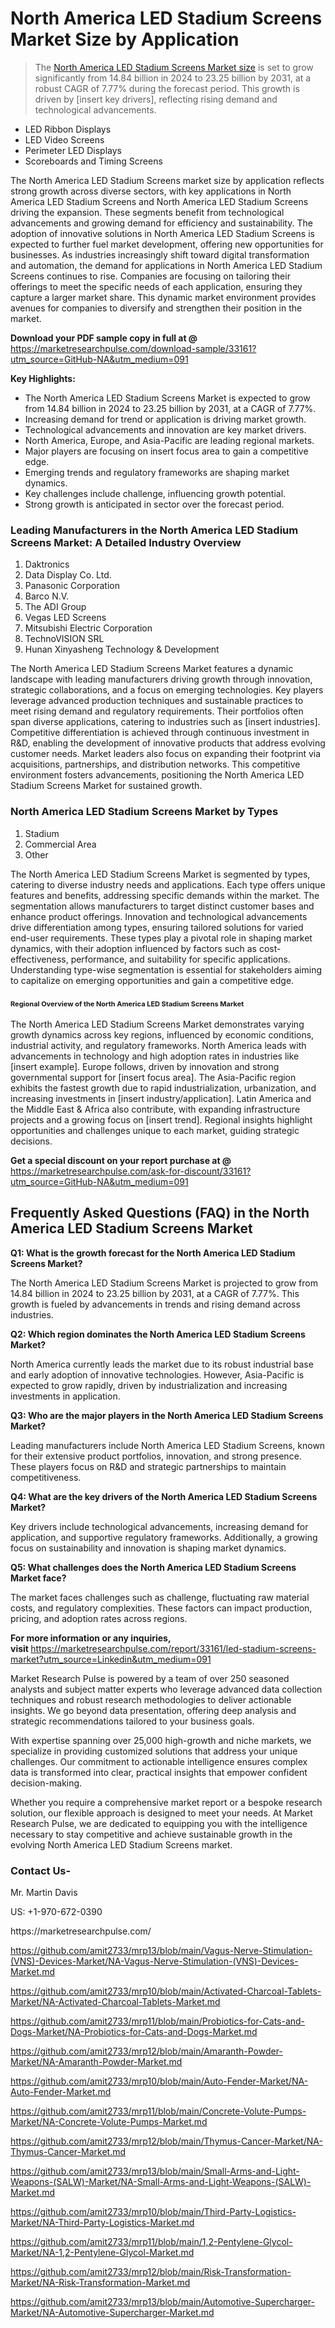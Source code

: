 <h1>North America LED Stadium Screens Market&nbsp;Size by Application</h1><blockquote><p>The <a href="https://marketresearchpulse.com/download-sample/33161?utm_source=GitHub-NA&amp;utm_medium=091">North America LED Stadium Screens Market size</a> is set to grow significantly from 14.84 billion in 2024 to 23.25 billion by 2031, at a robust CAGR of 7.77% during the forecast period. This growth is driven by [insert key drivers], reflecting rising demand and technological advancements.</p></blockquote><ul><li>LED Ribbon Displays <li> LED Video Screens <li> Perimeter LED Displays <li> Scoreboards and Timing Screens</li></ul><p>The North America LED Stadium Screens market size by application reflects strong growth across diverse sectors, with key applications in North America LED Stadium Screens and North America LED Stadium Screens driving the expansion. These segments benefit from technological advancements and growing demand for efficiency and sustainability. The adoption of innovative solutions in North America LED Stadium Screens is expected to further fuel market development, offering new opportunities for businesses. As industries increasingly shift toward digital transformation and automation, the demand for applications in North America LED Stadium Screens continues to rise. Companies are focusing on tailoring their offerings to meet the specific needs of each application, ensuring they capture a larger market share. This dynamic market environment provides avenues for companies to diversify and strengthen their position in the market.</p><p><strong>Download your PDF sample copy in full at @ </strong><a href="https://marketresearchpulse.com/download-sample/33161?utm_source=GitHub-NA&amp;utm_medium=091">https://marketresearchpulse.com/download-sample/33161?utm_source=GitHub-NA&amp;utm_medium=091</a></p><p><strong>Key Highlights: </strong></p><ul><li>The North America LED Stadium Screens Market is expected to grow from 14.84 billion in 2024 to 23.25 billion by 2031, at a CAGR of 7.77%.</li><li>Increasing demand for trend or application is driving market growth.</li><li>Technological advancements and innovation are key market drivers.</li><li>North America, Europe, and Asia-Pacific are leading regional markets.</li><li>Major players are focusing on insert focus area to gain a competitive edge.</li><li>Emerging trends and regulatory frameworks are shaping market dynamics.</li><li>Key challenges include challenge, influencing growth potential.</li><li>Strong growth is anticipated in sector over the forecast period.</li></ul><h3>Leading Manufacturers in the North America LED Stadium Screens Market: A Detailed Industry Overview</h3><ol><li>Daktronics</li><li>Data Display Co. Ltd.</li><li>Panasonic Corporation</li><li>Barco N.V.</li><li>The ADI Group</li><li>Vegas LED Screens</li><li>Mitsubishi Electric Corporation</li><li>TechnoVISION SRL</li><li>Hunan Xinyasheng Technology & Development</li></ol><div class="flex max-w-full flex-col flex-grow"><div class="min-h-8 text-message flex w-full flex-col items-end gap-2 whitespace-normal break-words [.text-message+&amp;]:mt-5" dir="auto" data-message-author-role="assistant" data-message-id="fd8432e4-4910-450d-b182-61b7bfb0a01f" data-message-model-slug="gpt-4o"><div class="flex w-full flex-col gap-1 empty:hidden first:pt-[3px]"><div class="markdown prose w-full break-words dark:prose-invert light"><p>The North America LED Stadium Screens Market features a dynamic landscape with leading manufacturers driving growth through innovation, strategic collaborations, and a focus on emerging technologies. Key players leverage advanced production techniques and sustainable practices to meet rising demand and regulatory requirements. Their portfolios often span diverse applications, catering to industries such as [insert industries]. Competitive differentiation is achieved through continuous investment in R&amp;D, enabling the development of innovative products that address evolving customer needs. Market leaders also focus on expanding their footprint via acquisitions, partnerships, and distribution networks. This competitive environment fosters advancements, positioning the North America LED Stadium Screens Market for sustained growth.</p></div></div></div></div><h3>North America LED Stadium Screens Market by Types</h3><ol><li>Stadium <li> Commercial Area <li> Other</li></ol><div class="flex max-w-full flex-col flex-grow"><div class="min-h-8 text-message flex w-full flex-col items-end gap-2 whitespace-normal break-words [.text-message+&amp;]:mt-5" dir="auto" data-message-author-role="assistant" data-message-id="084470be-0bb7-4664-bddf-5156b4f41249" data-message-model-slug="gpt-4o-mini"><div class="flex w-full flex-col gap-1 empty:hidden first:pt-[3px]"><div class="markdown prose w-full break-words dark:prose-invert light"><p>The North America LED Stadium Screens Market is segmented by types, catering to diverse industry needs and applications. Each type offers unique features and benefits, addressing specific demands within the market. The segmentation allows manufacturers to target distinct customer bases and enhance product offerings. Innovation and technological advancements drive differentiation among types, ensuring tailored solutions for varied end-user requirements. These types play a pivotal role in shaping market dynamics, with their adoption influenced by factors such as cost-effectiveness, performance, and suitability for specific applications. Understanding type-wise segmentation is essential for stakeholders aiming to capitalize on emerging opportunities and gain a competitive edge.</p></div></div></div></div><h3><span style="font-size: 11px;">Regional Overview of the North America LED Stadium Screens Market</span></h3><div class="flex max-w-full flex-col flex-grow"><div class="min-h-8 text-message flex w-full flex-col items-end gap-2 whitespace-normal break-words [.text-message+&amp;]:mt-5" dir="auto" data-message-author-role="assistant" data-message-id="e9038762-ce64-4e30-91c9-9bd413514231" data-message-model-slug="gpt-4o-mini"><div class="flex w-full flex-col gap-1 empty:hidden first:pt-[3px]"><div class="markdown prose w-full break-words dark:prose-invert light"><p>The North America LED Stadium Screens Market demonstrates varying growth dynamics across key regions, influenced by economic conditions, industrial activity, and regulatory frameworks. North America leads with advancements in technology and high adoption rates in industries like [insert example]. Europe follows, driven by innovation and strong governmental support for [insert focus area]. The Asia-Pacific region exhibits the fastest growth due to rapid industrialization, urbanization, and increasing investments in [insert industry/application]. Latin America and the Middle East &amp; Africa also contribute, with expanding infrastructure projects and a growing focus on [insert trend]. Regional insights highlight opportunities and challenges unique to each market, guiding strategic decisions.</p></div></div></div></div><p><strong>Get a special discount on your report purchase at @ </strong><a href="https://marketresearchpulse.com/ask-for-discount/33161?utm_source=GitHub-NA&amp;utm_medium=091">https://marketresearchpulse.com/ask-for-discount/33161?utm_source=GitHub-NA&amp;utm_medium=091</a></p><h2>Frequently Asked Questions (FAQ) in the North America LED Stadium Screens Market</h2><p><strong>Q1: What is the growth forecast for the North America LED Stadium Screens Market?</strong></p><p>The North America LED Stadium Screens Market is projected to grow from 14.84 billion in 2024 to 23.25 billion by 2031, at a CAGR of 7.77%. This growth is fueled by advancements in trends and rising demand across industries.</p><p><strong>Q2: Which region dominates the North America LED Stadium Screens Market?</strong></p><p>North America currently leads the market due to its robust industrial base and early adoption of innovative technologies. However, Asia-Pacific is expected to grow rapidly, driven by industrialization and increasing investments in application.</p><p><strong>Q3: Who are the major players in the North America LED Stadium Screens Market?</strong></p><p>Leading manufacturers include North America LED Stadium Screens, known for their extensive product portfolios, innovation, and strong presence. These players focus on R&amp;D and strategic partnerships to maintain competitiveness.</p><p><strong>Q4: What are the key drivers of the North America LED Stadium Screens Market?</strong></p><p>Key drivers include technological advancements, increasing demand for application, and supportive regulatory frameworks. Additionally, a growing focus on sustainability and innovation is shaping market dynamics.</p><p><strong>Q5: What challenges does the North America LED Stadium Screens Market face?</strong></p><p>The market faces challenges such as challenge, fluctuating raw material costs, and regulatory complexities. These factors can impact production, pricing, and adoption rates across regions.</p><p><strong>For more information or any inquiries, visit&nbsp;</strong><a href="https://marketresearchpulse.com/report/33161/led-stadium-screens-market?utm_source=Linkedin&utm_medium=091">https://marketresearchpulse.com/report/33161/led-stadium-screens-market?utm_source=Linkedin&utm_medium=091</a></p><p>Market Research Pulse is powered by a team of over 250 seasoned analysts and subject matter experts who leverage advanced data collection techniques and robust research methodologies to deliver actionable insights. We go beyond data presentation, offering deep analysis and strategic recommendations tailored to your business goals.</p><p>With expertise spanning over 25,000 high-growth and niche markets, we specialize in providing customized solutions that address your unique challenges. Our commitment to actionable intelligence ensures complex data is transformed into clear, practical insights that empower confident decision-making.</p><p>Whether you require a comprehensive market report or a bespoke research solution, our flexible approach is designed to meet your needs. At Market Research Pulse, we are dedicated to equipping you with the intelligence necessary to stay competitive and achieve sustainable growth in the evolving North America LED Stadium Screens market.</p><h3><strong>Contact Us-</strong></h3><p>Mr. Martin Davis</p><p>US: +1-970-672-0390</p><p>https://marketresearchpulse.com/</p><p><a href="https://github.com/amit2733/mrp13/blob/main/Vagus-Nerve-Stimulation-(VNS)-Devices-Market/NA-Vagus-Nerve-Stimulation-(VNS)-Devices-Market.md">https://github.com/amit2733/mrp13/blob/main/Vagus-Nerve-Stimulation-(VNS)-Devices-Market/NA-Vagus-Nerve-Stimulation-(VNS)-Devices-Market.md</a></p><p><a href="https://github.com/amit2733/mrp10/blob/main/Activated-Charcoal-Tablets-Market/NA-Activated-Charcoal-Tablets-Market.md">https://github.com/amit2733/mrp10/blob/main/Activated-Charcoal-Tablets-Market/NA-Activated-Charcoal-Tablets-Market.md</a></p><p><a href="https://github.com/amit2733/mrp11/blob/main/Probiotics-for-Cats-and-Dogs-Market/NA-Probiotics-for-Cats-and-Dogs-Market.md">https://github.com/amit2733/mrp11/blob/main/Probiotics-for-Cats-and-Dogs-Market/NA-Probiotics-for-Cats-and-Dogs-Market.md</a></p><p><a href="https://github.com/amit2733/mrp12/blob/main/Amaranth-Powder-Market/NA-Amaranth-Powder-Market.md">https://github.com/amit2733/mrp12/blob/main/Amaranth-Powder-Market/NA-Amaranth-Powder-Market.md</a></p><p><a href="https://github.com/amit2733/mrp10/blob/main/Auto-Fender-Market/NA-Auto-Fender-Market.md">https://github.com/amit2733/mrp10/blob/main/Auto-Fender-Market/NA-Auto-Fender-Market.md</a></p><p><a href="https://github.com/amit2733/mrp11/blob/main/Concrete-Volute-Pumps-Market/NA-Concrete-Volute-Pumps-Market.md">https://github.com/amit2733/mrp11/blob/main/Concrete-Volute-Pumps-Market/NA-Concrete-Volute-Pumps-Market.md</a></p><p><a href="https://github.com/amit2733/mrp12/blob/main/Thymus-Cancer-Market/NA-Thymus-Cancer-Market.md">https://github.com/amit2733/mrp12/blob/main/Thymus-Cancer-Market/NA-Thymus-Cancer-Market.md</a></p><p><a href="https://github.com/amit2733/mrp13/blob/main/Small-Arms-and-Light-Weapons-(SALW)-Market/NA-Small-Arms-and-Light-Weapons-(SALW)-Market.md">https://github.com/amit2733/mrp13/blob/main/Small-Arms-and-Light-Weapons-(SALW)-Market/NA-Small-Arms-and-Light-Weapons-(SALW)-Market.md</a></p><p><a href="https://github.com/amit2733/mrp10/blob/main/Third-Party-Logistics-Market/NA-Third-Party-Logistics-Market.md">https://github.com/amit2733/mrp10/blob/main/Third-Party-Logistics-Market/NA-Third-Party-Logistics-Market.md</a></p><p><a href="https://github.com/amit2733/mrp11/blob/main/1,2-Pentylene-Glycol-Market/NA-1,2-Pentylene-Glycol-Market.md">https://github.com/amit2733/mrp11/blob/main/1,2-Pentylene-Glycol-Market/NA-1,2-Pentylene-Glycol-Market.md</a></p><p><a href="https://github.com/amit2733/mrp12/blob/main/Risk-Transformation-Market/NA-Risk-Transformation-Market.md">https://github.com/amit2733/mrp12/blob/main/Risk-Transformation-Market/NA-Risk-Transformation-Market.md</a></p><p><a href="https://github.com/amit2733/mrp13/blob/main/Automotive-Supercharger-Market/NA-Automotive-Supercharger-Market.md">https://github.com/amit2733/mrp13/blob/main/Automotive-Supercharger-Market/NA-Automotive-Supercharger-Market.md</a></p>
